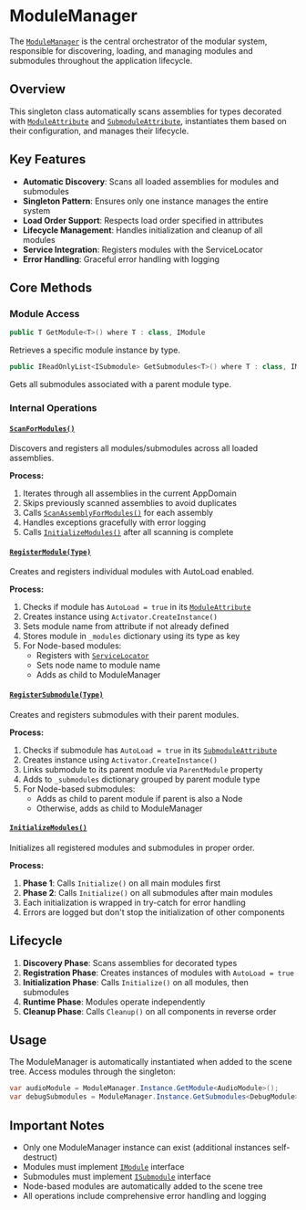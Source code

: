 # ModuleManager

The [`ModuleManager`](ModuleManager.cs) is the central orchestrator of the modular system, responsible for discovering, loading, and managing modules and submodules throughout the application lifecycle.

## Overview

This singleton class automatically scans assemblies for types decorated with [`ModuleAttribute`](../Attributes/ModuleAttribute.cs) and [`SubmoduleAttribute`](../Attributes/SubmoduleAttribute.cs), instantiates them based on their configuration, and manages their lifecycle.

## Key Features

- **Automatic Discovery**: Scans all loaded assemblies for modules and submodules
- **Singleton Pattern**: Ensures only one instance manages the entire system
- **Load Order Support**: Respects load order specified in attributes
- **Lifecycle Management**: Handles initialization and cleanup of all modules
- **Service Integration**: Registers modules with the ServiceLocator
- **Error Handling**: Graceful error handling with logging

## Core Methods

### Module Access
```csharp
public T GetModule<T>() where T : class, IModule
```
Retrieves a specific module instance by type.

```csharp
public IReadOnlyList<ISubmodule> GetSubmodules<T>() where T : class, IModule
```
Gets all submodules associated with a parent module type.

### Internal Operations

#### [`ScanForModules()`](ModuleManager.cs:43)
Discovers and registers all modules/submodules across all loaded assemblies.

**Process:**
1. Iterates through all assemblies in the current AppDomain
2. Skips previously scanned assemblies to avoid duplicates
3. Calls [`ScanAssemblyForModules()`](ModuleManager.cs:66) for each assembly
4. Handles exceptions gracefully with error logging
5. Calls [`InitializeModules()`](ModuleManager.cs:169) after all scanning is complete

#### [`RegisterModule(Type)`](ModuleManager.cs:94)
Creates and registers individual modules with AutoLoad enabled.

**Process:**
1. Checks if module has `AutoLoad = true` in its [`ModuleAttribute`](../Attributes/ModuleAttribute.cs)
2. Creates instance using `Activator.CreateInstance()`
3. Sets module name from attribute if not already defined
4. Stores module in `_modules` dictionary using its type as key
5. For Node-based modules:
   - Registers with [`ServiceLocator`](ServiceLocator.cs)
   - Sets node name to module name
   - Adds as child to ModuleManager

#### [`RegisterSubmodule(Type)`](ModuleManager.cs:127)
Creates and registers submodules with their parent modules.

**Process:**
1. Checks if submodule has `AutoLoad = true` in its [`SubmoduleAttribute`](../Attributes/SubmoduleAttribute.cs)
2. Creates instance using `Activator.CreateInstance()`
3. Links submodule to its parent module via `ParentModule` property
4. Adds to `_submodules` dictionary grouped by parent module type
5. For Node-based submodules:
   - Adds as child to parent module if parent is also a Node
   - Otherwise, adds as child to ModuleManager

#### [`InitializeModules()`](ModuleManager.cs:169)
Initializes all registered modules and submodules in proper order.

**Process:**
1. **Phase 1**: Calls `Initialize()` on all main modules first
2. **Phase 2**: Calls `Initialize()` on all submodules after main modules
3. Each initialization is wrapped in try-catch for error handling
4. Errors are logged but don't stop the initialization of other components

## Lifecycle

1. **Discovery Phase**: Scans assemblies for decorated types
2. **Registration Phase**: Creates instances of modules with `AutoLoad = true`
3. **Initialization Phase**: Calls `Initialize()` on all modules, then submodules
4. **Runtime Phase**: Modules operate independently
5. **Cleanup Phase**: Calls `Cleanup()` on all components in reverse order

## Usage

The ModuleManager is automatically instantiated when added to the scene tree. Access modules through the singleton:

```csharp
var audioModule = ModuleManager.Instance.GetModule<AudioModule>();
var debugSubmodules = ModuleManager.Instance.GetSubmodules<DebugModule>();
```

## Important Notes

- Only one ModuleManager instance can exist (additional instances self-destruct)
- Modules must implement [`IModule`](../Interfaces/IModule.cs) interface
- Submodules must implement [`ISubmodule`](../Interfaces/ISubmodule.cs) interface
- Node-based modules are automatically added to the scene tree
- All operations include comprehensive error handling and logging